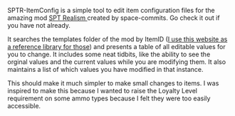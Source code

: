 SPTR-ItemConfig is a simple tool to edit item configuration files for the amazing mod [SPT Realism ]([url](https://github.com/space-commits/SPT-Realism-Mod-Server)) created by space-commits. Go check it out if you have not already.

It searches the templates folder of the mod by ItemID ([I use this website as a reference library for those]([url](https://db.sp-tarkov.com/search))) and presents a table of all editable values for you to change. It includes some neat tidbits, like the ability to see the orginal values and the current values while you are modifying them. It also maintains a list of which values you have modified in that instance.

This should make it much simpler to make small changes to items. I was inspired to make this because I wanted to raise the Loyalty Level requirement on some ammo types because I felt they were too easily accessible.
